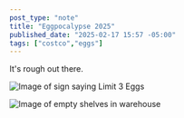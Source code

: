 ```yaml
---
post_type: "note" 
title: "Eggpocalypse 2025"
published_date: "2025-02-17 15:57 -05:00"
tags: ["costco","eggs"]
---
```


It's rough out there. 

![Image of sign saying Limit 3 Eggs](https://cdn.lqdev.tech/files/images/eggs-limit.jpg)

![Image of empty shelves in warehouse](https://cdn.lqdev.tech/files/images/empty-eggs.jpg)
